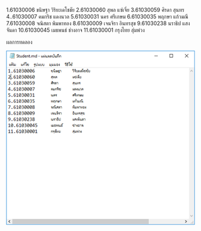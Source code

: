 1.61030006	ขนิษฐา​	วิริยะเดโชชัย
2.61030060​	สุพล	แซ่เจี่ย
3.61030059	ศิรดา	สุนทร
4..61030007	คมกริช	แดงนวล
5.61030031	นคร	ศรีเกษม
6.61030035	พฤกษา	แก้วมณี
7.61030008	จณิสตา	พิมพาทอง
8.61030009	เจนจิรา	อินทรสุข
9.61030238	นราธิป	แสงจันดา 
10.61030045	เมธพนธ์	ช่างอาจ 
11.61030001	กรุงไทย	สุ่มพ่วง

ผลการทดลอง

<p align="center">  <img src="./IMAGES2/HOMEWORK1.PNG"> </p>
